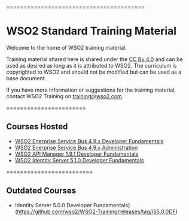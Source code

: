 ========================================
<h1>WSO2 Standard Training Material</h1>

Welcome to the home of WSO2 training material. 

Training material shared here is shared under the [CC By 4.0](https://creativecommons.org/licenses/by/4.0/) and can be used as desired as long as it is attributed to WSO2.  The curriculum is copyrighted to WSO2 and should not be modified but can be used as a base document.

If you have more information or suggestions for the training material, contact WSO2 Training on training@wso2.com. 

=======================
<h2>Courses Hosted</h2>

* [WSO2 Enerprise Service Bus 4.9.x Developer Fundamentals](https://github.com/wso2/WSO2-Training/releases/tag/ESB4.9.xDF)
* [WSO2 Enerprise Service Bus 4.9.x Administration](https://github.com/wso2/WSO2-Training/releases/tag/ESB4.9.xA)
* [WSO2 API Manager 1.9.1 Developer Fundamentals](https://github.com/wso2/WSO2-Training/releases/tag/APIM1.9.1DF)
* [WSO2 Identity Server 5.1.0 Developer Fundamentals](https://github.com/wso2/WSO2-Training/releases/tag/IS5.1.0DF)

=========================
<h2>Outdated Courses</h2>

* Identity Server 5.0.0 Developer Fundamentals](https://github.com/wso2/WSO2-Training/releases/tag/IS5.0.0DF)
